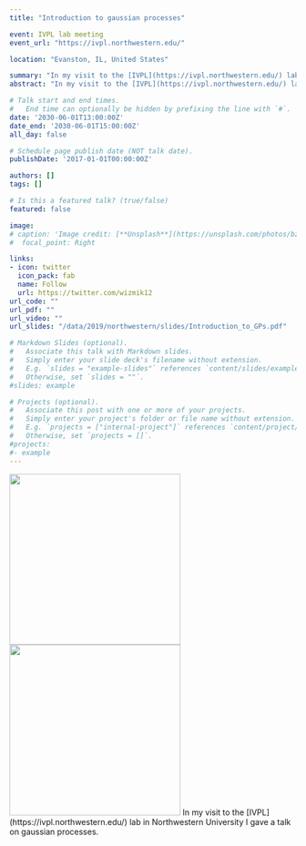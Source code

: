 ```yaml
---
title: "Introduction to gaussian processes"

event: IVPL lab meeting
event_url: "https://ivpl.northwestern.edu/"

location: "Evanston, IL, United States"

summary: "In my visit to the [IVPL](https://ivpl.northwestern.edu/) lab in Northwestern University I gave a talk on gaussian processes."
abstract: "In my visit to the [IVPL](https://ivpl.northwestern.edu/) lab in Northwestern University I gave a talk on gaussian processes."

# Talk start and end times.
#   End time can optionally be hidden by prefixing the line with `#`.
date: '2030-06-01T13:00:00Z'
date_end: '2030-06-01T15:00:00Z'
all_day: false

# Schedule page publish date (NOT talk date).
publishDate: '2017-01-01T00:00:00Z'

authors: []
tags: []

# Is this a featured talk? (true/false)
featured: false

image:
# caption: 'Image credit: [**Unsplash**](https://unsplash.com/photos/bzdhc5b3Bxs)'
#  focal_point: Right

links:
- icon: twitter
  icon_pack: fab
  name: Follow
  url: https://twitter.com/wizmik12
url_code: ""
url_pdf: ""
url_video: ""
url_slides: "/data/2019/northwestern/slides/Introduction_to_GPs.pdf"

# Markdown Slides (optional).
#   Associate this talk with Markdown slides.
#   Simply enter your slide deck's filename without extension.
#   E.g. `slides = "example-slides"` references `content/slides/example-slides.md`.
#   Otherwise, set `slides = ""`.
#slides: example

# Projects (optional).
#   Associate this post with one or more of your projects.
#   Simply enter your project's folder or file name without extension.
#   E.g. `projects = ["internal-project"]` references `content/project/deep-learning/index.md`.
#   Otherwise, set `projects = []`.
#projects:
#- example
---
```


<img src="/img/2019/Northwestern/WhatsApp Image 2019-11-22 at 22.50.46.jpeg" alt="" width="300"/>
<img src="/img/2019/Northwestern/WhatsApp Image 2019-11-22 at 22.50.45.jpeg" alt="" width="300"/>
In my visit to the [IVPL](https://ivpl.northwestern.edu/) lab in Northwestern University I gave a talk on gaussian processes.

